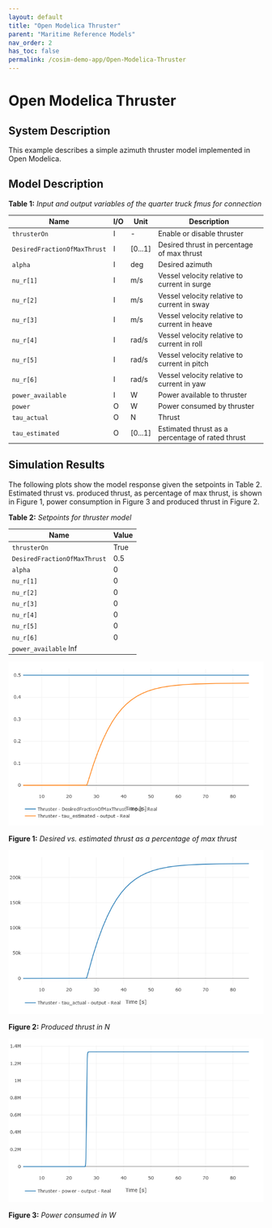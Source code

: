 ```yaml
---
layout: default
title: "Open Modelica Thruster"
parent: "Maritime Reference Models"
nav_order: 2
has_toc: false
permalink: /cosim-demo-app/Open-Modelica-Thruster
---
```


# Open Modelica Thruster

## System Description

This example describes a simple azimuth thruster model implemented in Open Modelica. 

## Model Description

**Table 1:** *Input and output variables of the quarter truck fmus for connection*

| Name          | I/O   | Unit | Description                                                       |
| ------------- | ----- | ---- | ----------------------------------------------------------- |
| `thrusterOn` | I     | - | Enable or disable thruster|
| `DesiredFractionOfMaxThrust` | I | [0...1] | Desired thrust in percentage of max thrust |
| `alpha` | I     | deg |Desired azimuth |
| `nu_r[1]`    | I     | m/s |Vessel velocity relative to current in surge |
| `nu_r[2]`    | I     | m/s |Vessel velocity relative to current in sway  |
| `nu_r[3]`    | I     | m/s |Vessel velocity relative to current in heave |
| `nu_r[4]`    | I     | rad/s |Vessel velocity relative to current in roll  |
| `nu_r[5]`    | I     | rad/s |Vessel velocity relative to current in pitch |
| `nu_r[6]`    | I     | rad/s |Vessel velocity relative to current in yaw |
| `power_available`    | I | W | Power available to thruster |
| `power`    | O     | W |Power consumed by thruster |
| `tau_actual`    | O     | N | Thrust  |
| `tau_estimated`    | O     | [0...1] |Estimated thrust as a percentage of rated thrust |

## Simulation Results

The following plots show the model response given the setpoints in Table 2. Estimated thrust vs. produced thrust, as percentage of max thrust, is shown in Figure 1, power consumption in Figure 3 and produced thrust in Figure 2.

**Table 2:** *Setpoints for thruster model*

| Name          | Value |
| ------------- | ----- |
| `thrusterOn` | True   |
| `DesiredFractionOfMaxThrust` | 0.5 |
| `alpha` | 0 |
| `nu_r[1]`    | 0 |
| `nu_r[2]`    | 0 |
| `nu_r[3]`    | 0 |
| `nu_r[4]`    | 0 |
| `nu_r[5]`    | 0 |
| `nu_r[6]`    | 0 |
| `power_available` Inf |

[![foo](/assets/img/open-modelica-thruster/thrust_setpoint.png "Desired thrust vs. estimated.")](/assets/img/open-modelica-thruster/thrust_setpoint.png)

**Figure 1:** *Desired vs. estimated thrust as a percentage of max thrust*

[![foo](/assets/img/open-modelica-thruster/thrust.png "Thrust in N")](/assets/img/open-modelica-thruster/thrust.png)

**Figure 2:** *Produced thrust in N*

[![foo](/assets/img/open-modelica-thruster/power.png "Power in W")](/assets/img/open-modelica-thruster/power.png)

**Figure 3:** *Power consumed in W*
